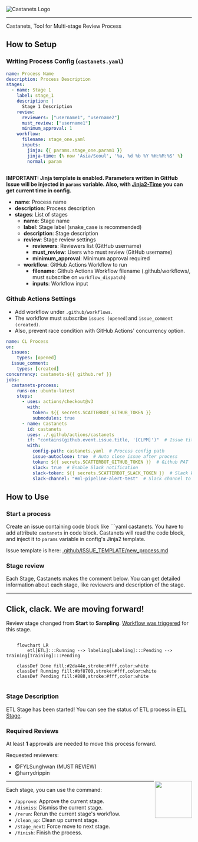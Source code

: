 ![Castanets Logo](https://user-images.githubusercontent.com/5627185/171138332-9cddf0f0-1fa0-477c-b3cb-61eaa1af4680.png)

--------------------------------------------------------------------------------

Castanets, Tool for Multi-stage Review Process

## How to Setup

### Writing Process Config (`castanets.yaml`)

```yaml
name: Process Name
description: Process Description
stages:
  - name: Stage 1
    label: stage_1
    description: |
      Stage 1 Description
    review:
      reviewers: ["username1", "username2"]
      must_review: ["username1"]
      minimum_approval: 1
    workflow:
      filename: stage_one.yaml
      inputs:
        jinja: {{ params.stage_one.param1 }}
        jinja-time: {% now 'Asia/Seoul', '%a, %d %b %Y %H:%M:%S' %}
        normal: param
        
```

**IMPORTANT: Jinja template is enabled. Parameters written in GitHub Issue will be injected in `params` variable.
Also, with [Jinja2-Time](https://github.com/hackebrot/jinja2-time) you can get current time in config.**

- **name**: Process name
- **description**: Process description
- **stages**: List of stages
  - **name**: Stage name
  - **label**: Stage label (snake_case is recommended)
  - **description**: Stage description
  - **review**: Stage review settings
    - **reviewers**: Reviewers list (GitHub username)
    - **must_review**: Users who must review (GitHub username)
    - **minimum_approval**: Minimum approval required
  - **workflow**: GitHub Actions Workflow to run
    - **filename**: Github Actions Workflow filename (.github/workflows/<filename>, must subscribe on `workflow_dispatch`)
    - **inputs**: Workflow input

### Github Actions Settings

- Add workflow under `.github/workflows`.
- The workflow must subscribe `issues (opened)`and `issue_comment (created)`.
- Also, prevent race condition with GitHub Actions' concurrency option.

```yaml
name: CL Process
on:
  issues:
    types: [opened]
  issue_comment: 
    types: [created]
concurrency: castanets-${{ github.ref }}
jobs:
  castanets-process:
    runs-on: ubuntu-latest
    steps:
      - uses: actions/checkout@v3
        with:
          token: ${{ secrets.SCATTERBOT_GITHUB_TOKEN }}
          submodules: true
      - name: Castanets
        id: castanets
        uses: ./.github/actions/castanets
        if: "contains(github.event.issue.title, '[CLPM]')"  # Issue title keyword filter
        with:
          config-path: castanets.yaml  # Process config path
          issue-autoclose: true  # Auto close issue after process
          token: ${{ secrets.SCATTERBOT_GITHUB_TOKEN }}  # Github PAT
          slack: true  # Enable Slack notification
          slack-token: ${{ secrets.SCATTERBOT_SLACK_TOKEN }}  # Slack Webhook Token
          slack-channel: "#ml-pipeline-alert-test"  # Slack channel to send alert
```

## How to Use

### Start a process

Create an issue containing code block like ```yaml castanets. You have to add attribute `castanets` in code block.
Castanets will read the code block, and inject it to `params` variable in config's Jinja2 template.

Issue template is here: [.github/ISSUE_TEMPLATE/new_process.md](https://github.com/team-castanets/castanets/blob/main/.github/ISSUE_TEMPLATE/new_process.md)

### Stage review

Each Stage, Castanets makes the comment below. You can get detailed information about each stage, like reviewers and description of the stage.

---------------------------

## Click, clack. We are moving forward!

Review stage changed from **Start** to **Sampling**. [Workflow was triggered](https://google.com) for this stage.

```mermaid

    flowchart LR
        etl[ETL]:::Running --> labeling[Labeling]:::Pending --> training[Training]:::Pending

    classDef Done fill:#2da44e,stroke:#fff,color:white
    classDef Running fill:#bf8700,stroke:#fff,color:white
    classDef Pending fill:#888,stroke:#fff,color:white
    
```

### Stage Description

ETL Stage has been started! You can see the status of ETL process in [ETL Stage](https://google.com).

### Required Reviews
At least **1** approvals are needed to move this process forward.

Requested reviewers:

* @FYLSunghwan (MUST REVIEW)
* @harrydrippin 

<img src="https://user-images.githubusercontent.com/5627185/171138332-9cddf0f0-1fa0-477c-b3cb-61eaa1af4680.png" width="100px" align="right">

---------------------------

Each stage, you can use the command:

- `/approve`: Approve the current stage.
- `/dismiss`: Dismiss the current stage.
- `/rerun`: Rerun the current stage's workflow.
- `/clean_up`: Clean up current stage.
- `/stage_next`: Force move to next stage.
- `/finish`: Finish the process.
